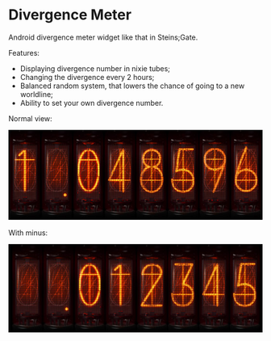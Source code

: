 # Divergence Meter
Android divergence meter widget like that in Steins;Gate.

Features:
- Displaying divergence number in nixie tubes;
- Changing the divergence every 2 hours;
- Balanced random system, that lowers the chance of going to a new worldline;
- Ability to set your own divergence number.

Normal view:

![widget preview](app/src/main/res/drawable-nodpi/nixie_appwidget_preview.jpg)

With minus:

![minus preview](app/src/main/res/drawable-nodpi/appwidget_minus_preview.jpg)